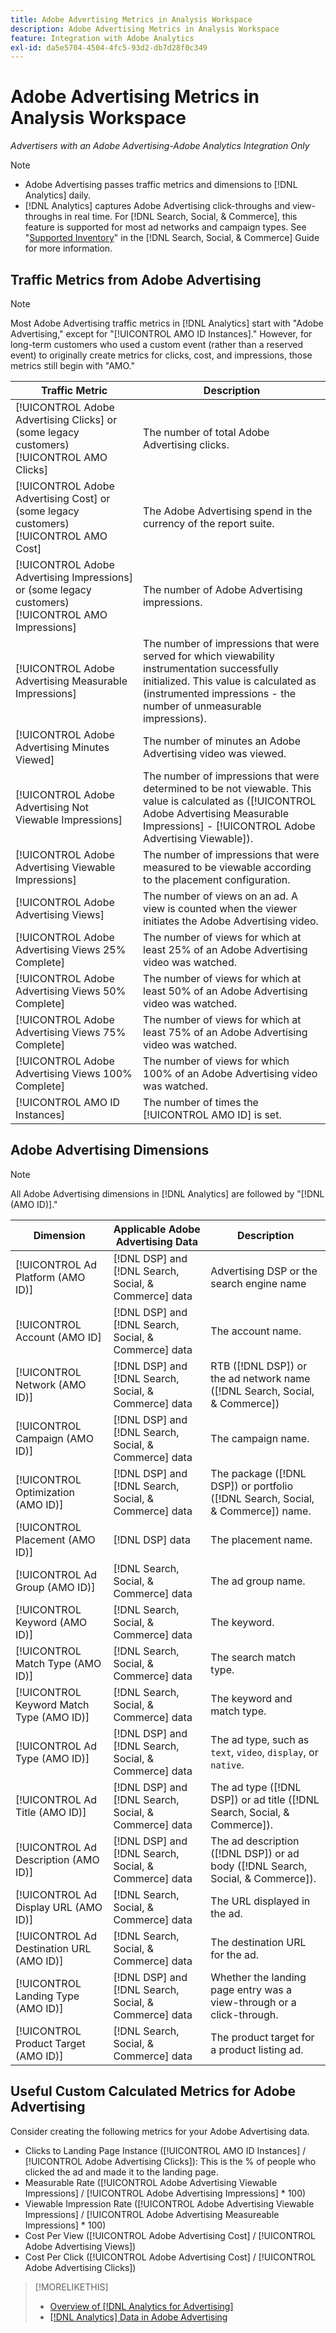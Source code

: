 ```yaml
---
title: Adobe Advertising Metrics in Analysis Workspace
description: Adobe Advertising Metrics in Analysis Workspace
feature: Integration with Adobe Analytics
exl-id: da5e5704-4504-4fc5-93d2-db7d28f0c349
---
```

# Adobe Advertising Metrics in Analysis Workspace

*Advertisers with an Adobe Advertising-Adobe Analytics Integration Only*

>[!NOTE]
>
>* Adobe Advertising passes traffic metrics and dimensions to [!DNL Analytics] daily.
>* [!DNL Analytics] captures Adobe Advertising click-throughs and view-throughs in real time.
> For [!DNL Search, Social, & Commerce], this feature is supported for most ad networks and campaign types. See "[Supported Inventory](/help/search-social-commerce/introduction/supported-inventory.md)" in the [!DNL Search, Social, & Commerce] Guide for more information.

## Traffic Metrics from Adobe Advertising

>[!NOTE]
>
>Most Adobe Advertising traffic metrics in [!DNL Analytics] start with "Adobe Advertising," except for "[!UICONTROL AMO ID Instances]." However, for long-term customers who used a custom event (rather than a reserved event) to originally create metrics for clicks, cost, and impressions, those metrics still begin with "AMO."

| Traffic Metric | Description |
| -------------- | ----------- |
| [!UICONTROL Adobe Advertising Clicks] or (some legacy customers) [!UICONTROL AMO Clicks] | The number of total Adobe Advertising clicks. |
| [!UICONTROL Adobe Advertising Cost] or (some legacy customers) [!UICONTROL AMO Cost] | The Adobe Advertising spend in the currency of the report suite. |
| [!UICONTROL Adobe Advertising Impressions] or (some legacy customers) [!UICONTROL AMO Impressions] | The number of Adobe Advertising impressions. |
| [!UICONTROL Adobe Advertising Measurable Impressions] | The number of impressions that were served for which viewability instrumentation successfully initialized. This value is calculated as (instrumented impressions - the number of unmeasurable impressions). |
| [!UICONTROL Adobe Advertising Minutes Viewed] | The number of minutes an Adobe Advertising video was viewed. |
| [!UICONTROL Adobe Advertising Not Viewable Impressions] | The number of impressions that were determined to be not viewable. This value is calculated as ([!UICONTROL Adobe Advertising Measurable Impressions] - [!UICONTROL Adobe Advertising Viewable]). |
| [!UICONTROL Adobe Advertising Viewable Impressions] | The number of impressions that were measured to be viewable according to the placement configuration. |
| [!UICONTROL Adobe Advertising Views] | The number of views on an ad. A view is counted when the viewer initiates the Adobe Advertising video. |
| [!UICONTROL Adobe Advertising Views 25% Complete] | The number of views for which at least 25% of an Adobe Advertising video was watched. |
| [!UICONTROL Adobe Advertising Views 50% Complete] | The number of views for which at least 50% of an Adobe Advertising video was watched. |
| [!UICONTROL Adobe Advertising Views 75% Complete] | The number of views for which at least 75% of an Adobe Advertising video was watched. |
| [!UICONTROL Adobe Advertising Views 100% Complete] | The number of views for which 100% of an Adobe Advertising video was watched. |
| [!UICONTROL AMO ID Instances] | The number of times the [!UICONTROL AMO ID] is set. |

## Adobe Advertising Dimensions

>[!NOTE]
>
>All Adobe Advertising dimensions in [!DNL Analytics] are followed by "[!DNL (AMO ID)]."

| Dimension | Applicable Adobe Advertising Data  | Description |
| ----------- | ---------- | ---------- |
| [!UICONTROL Ad Platform (AMO ID)] | [!DNL DSP] and [!DNL Search, Social, & Commerce] data | Advertising DSP or the search engine name |
| [!UICONTROL Account (AMO ID] | [!DNL DSP] and [!DNL Search, Social, & Commerce] data | The account name. |
| [!UICONTROL Network (AMO ID)] | [!DNL DSP] and [!DNL Search, Social, & Commerce] data | RTB ([!DNL DSP]) or the ad network name ([!DNL Search, Social, & Commerce]) |
| [!UICONTROL Campaign (AMO ID)] | [!DNL DSP] and [!DNL Search, Social, & Commerce] data | The campaign name. |
| [!UICONTROL Optimization (AMO ID)] | [!DNL DSP] and [!DNL Search, Social, & Commerce] data | The package ([!DNL DSP]) or portfolio ([!DNL Search, Social, & Commerce]) name. |
| [!UICONTROL Placement (AMO ID)] | [!DNL DSP] data | The placement name. |
| [!UICONTROL Ad Group (AMO ID)] | [!DNL Search, Social, & Commerce] data | The ad group name. |
| [!UICONTROL Keyword (AMO ID)] | [!DNL Search, Social, & Commerce] data | The keyword. |
| [!UICONTROL Match Type (AMO ID)] | [!DNL Search, Social, & Commerce] data | The search match type. |
| [!UICONTROL Keyword Match Type (AMO ID)] | [!DNL Search, Social, & Commerce] data | The keyword and match type. |
| [!UICONTROL Ad Type (AMO ID)] | [!DNL DSP] and [!DNL Search, Social, & Commerce] data | The ad type, such as `text`, `video`, `display`, or `native`. |
| [!UICONTROL Ad Title (AMO ID)] | [!DNL DSP] and [!DNL Search, Social, & Commerce] data |The ad type ([!DNL DSP]) or ad title ([!DNL Search, Social, & Commerce]). |
| [!UICONTROL Ad Description (AMO ID)] | [!DNL DSP] and [!DNL Search, Social, & Commerce] data | The ad description ([!DNL DSP]) or ad body ([!DNL Search, Social, & Commerce]). |
| [!UICONTROL Ad Display URL (AMO ID)] | [!DNL Search, Social, & Commerce] data | The URL displayed in the ad. |
| [!UICONTROL Ad Destination URL (AMO ID)] | [!DNL Search, Social, & Commerce] data | The destination URL for the ad. |
| [!UICONTROL Landing Type (AMO ID)] | [!DNL DSP] and [!DNL Search, Social, & Commerce] data | Whether the landing page entry was a view-through or a click-through. |
| [!UICONTROL Product Target (AMO ID)] | [!DNL Search, Social, & Commerce] data | The product target for a product listing ad. |

## Useful Custom Calculated Metrics for Adobe Advertising

Consider creating the following metrics for your Adobe Advertising data.

* Clicks to Landing Page Instance ([!UICONTROL AMO ID Instances] / [!UICONTROL Adobe Advertising Clicks]): This is the % of people who clicked the ad and made it to the landing page.
* Measurable Rate ([!UICONTROL Adobe Advertising Viewable Impressions] / [!UICONTROL Adobe Advertising Impressions] * 100)
* Viewable Impression Rate ([!UICONTROL Adobe Advertising Viewable Impressions] / [!UICONTROL Adobe Advertising Measureable Impressions] * 100)
* Cost Per View ([!UICONTROL Adobe Advertising Cost] / [!UICONTROL Adobe Advertising Views])
* Cost Per Click ([!UICONTROL Adobe Advertising Cost] / [!UICONTROL Adobe Advertising Clicks])

>[!MORELIKETHIS]
>
>* [Overview of [!DNL Analytics for Advertising]](overview.md)
>* [[!DNL Analytics] Data in Adobe Advertising](/help/integrations/analytics/analytics-data-in-advertising.md)
